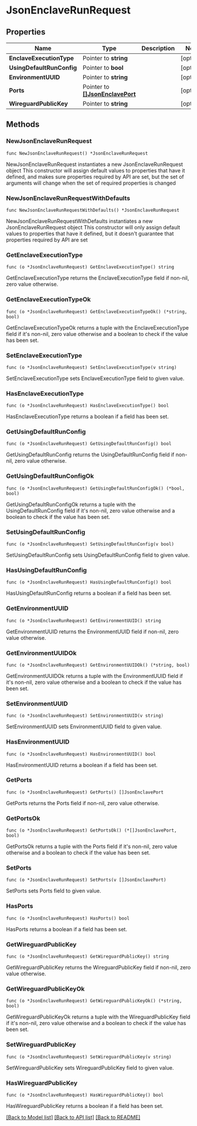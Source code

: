 # JsonEnclaveRunRequest

## Properties

Name | Type | Description | Notes
------------ | ------------- | ------------- | -------------
**EnclaveExecutionType** | Pointer to **string** |  | [optional] 
**UsingDefaultRunConfig** | Pointer to **bool** |  | [optional] 
**EnvironmentUUID** | Pointer to **string** |  | [optional] 
**Ports** | Pointer to [**[]JsonEnclavePort**](JsonEnclavePort.md) |  | [optional] 
**WireguardPublicKey** | Pointer to **string** |  | [optional] 

## Methods

### NewJsonEnclaveRunRequest

`func NewJsonEnclaveRunRequest() *JsonEnclaveRunRequest`

NewJsonEnclaveRunRequest instantiates a new JsonEnclaveRunRequest object
This constructor will assign default values to properties that have it defined,
and makes sure properties required by API are set, but the set of arguments
will change when the set of required properties is changed

### NewJsonEnclaveRunRequestWithDefaults

`func NewJsonEnclaveRunRequestWithDefaults() *JsonEnclaveRunRequest`

NewJsonEnclaveRunRequestWithDefaults instantiates a new JsonEnclaveRunRequest object
This constructor will only assign default values to properties that have it defined,
but it doesn't guarantee that properties required by API are set

### GetEnclaveExecutionType

`func (o *JsonEnclaveRunRequest) GetEnclaveExecutionType() string`

GetEnclaveExecutionType returns the EnclaveExecutionType field if non-nil, zero value otherwise.

### GetEnclaveExecutionTypeOk

`func (o *JsonEnclaveRunRequest) GetEnclaveExecutionTypeOk() (*string, bool)`

GetEnclaveExecutionTypeOk returns a tuple with the EnclaveExecutionType field if it's non-nil, zero value otherwise
and a boolean to check if the value has been set.

### SetEnclaveExecutionType

`func (o *JsonEnclaveRunRequest) SetEnclaveExecutionType(v string)`

SetEnclaveExecutionType sets EnclaveExecutionType field to given value.

### HasEnclaveExecutionType

`func (o *JsonEnclaveRunRequest) HasEnclaveExecutionType() bool`

HasEnclaveExecutionType returns a boolean if a field has been set.

### GetUsingDefaultRunConfig

`func (o *JsonEnclaveRunRequest) GetUsingDefaultRunConfig() bool`

GetUsingDefaultRunConfig returns the UsingDefaultRunConfig field if non-nil, zero value otherwise.

### GetUsingDefaultRunConfigOk

`func (o *JsonEnclaveRunRequest) GetUsingDefaultRunConfigOk() (*bool, bool)`

GetUsingDefaultRunConfigOk returns a tuple with the UsingDefaultRunConfig field if it's non-nil, zero value otherwise
and a boolean to check if the value has been set.

### SetUsingDefaultRunConfig

`func (o *JsonEnclaveRunRequest) SetUsingDefaultRunConfig(v bool)`

SetUsingDefaultRunConfig sets UsingDefaultRunConfig field to given value.

### HasUsingDefaultRunConfig

`func (o *JsonEnclaveRunRequest) HasUsingDefaultRunConfig() bool`

HasUsingDefaultRunConfig returns a boolean if a field has been set.

### GetEnvironmentUUID

`func (o *JsonEnclaveRunRequest) GetEnvironmentUUID() string`

GetEnvironmentUUID returns the EnvironmentUUID field if non-nil, zero value otherwise.

### GetEnvironmentUUIDOk

`func (o *JsonEnclaveRunRequest) GetEnvironmentUUIDOk() (*string, bool)`

GetEnvironmentUUIDOk returns a tuple with the EnvironmentUUID field if it's non-nil, zero value otherwise
and a boolean to check if the value has been set.

### SetEnvironmentUUID

`func (o *JsonEnclaveRunRequest) SetEnvironmentUUID(v string)`

SetEnvironmentUUID sets EnvironmentUUID field to given value.

### HasEnvironmentUUID

`func (o *JsonEnclaveRunRequest) HasEnvironmentUUID() bool`

HasEnvironmentUUID returns a boolean if a field has been set.

### GetPorts

`func (o *JsonEnclaveRunRequest) GetPorts() []JsonEnclavePort`

GetPorts returns the Ports field if non-nil, zero value otherwise.

### GetPortsOk

`func (o *JsonEnclaveRunRequest) GetPortsOk() (*[]JsonEnclavePort, bool)`

GetPortsOk returns a tuple with the Ports field if it's non-nil, zero value otherwise
and a boolean to check if the value has been set.

### SetPorts

`func (o *JsonEnclaveRunRequest) SetPorts(v []JsonEnclavePort)`

SetPorts sets Ports field to given value.

### HasPorts

`func (o *JsonEnclaveRunRequest) HasPorts() bool`

HasPorts returns a boolean if a field has been set.

### GetWireguardPublicKey

`func (o *JsonEnclaveRunRequest) GetWireguardPublicKey() string`

GetWireguardPublicKey returns the WireguardPublicKey field if non-nil, zero value otherwise.

### GetWireguardPublicKeyOk

`func (o *JsonEnclaveRunRequest) GetWireguardPublicKeyOk() (*string, bool)`

GetWireguardPublicKeyOk returns a tuple with the WireguardPublicKey field if it's non-nil, zero value otherwise
and a boolean to check if the value has been set.

### SetWireguardPublicKey

`func (o *JsonEnclaveRunRequest) SetWireguardPublicKey(v string)`

SetWireguardPublicKey sets WireguardPublicKey field to given value.

### HasWireguardPublicKey

`func (o *JsonEnclaveRunRequest) HasWireguardPublicKey() bool`

HasWireguardPublicKey returns a boolean if a field has been set.


[[Back to Model list]](../README.md#documentation-for-models) [[Back to API list]](../README.md#documentation-for-api-endpoints) [[Back to README]](../README.md)



